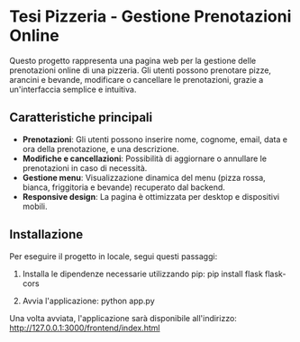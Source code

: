 # Tesi Pizzeria - Gestione Prenotazioni Online

Questo progetto rappresenta una pagina web per la gestione delle prenotazioni online di una pizzeria. Gli utenti possono prenotare pizze, arancini e bevande, modificare o cancellare le prenotazioni, grazie a un'interfaccia semplice e intuitiva.

## Caratteristiche principali

- **Prenotazioni**: Gli utenti possono inserire nome, cognome, email, data e ora della prenotazione, e una descrizione.
- **Modifiche e cancellazioni**: Possibilità di aggiornare o annullare le prenotazioni in caso di necessità.
- **Gestione menu**: Visualizzazione dinamica del menu (pizza rossa, bianca, friggitoria e bevande) recuperato dal backend.
- **Responsive design**: La pagina è ottimizzata per desktop e dispositivi mobili.

## Installazione

Per eseguire il progetto in locale, segui questi passaggi:
   
1. Installa le dipendenze necessarie utilizzando pip:
   pip install flask flask-cors
   
2. Avvia l'applicazione:
  python app.py

Una volta avviata, l'applicazione sarà disponibile all'indirizzo:
http://127.0.0.1:3000/frontend/index.html
